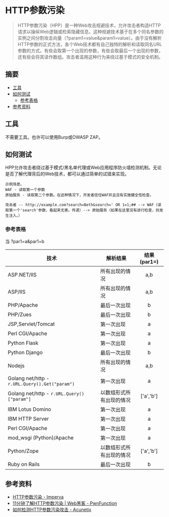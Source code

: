 # HTTP参数污染

> HTTP参数污染（HPP）是一种Web攻击规避技术，允许攻击者构造HTTP请求以操纵Web逻辑或检索隐藏信息。这种规避技术基于在多个同名参数的实例之间分割攻击向量（?param1=value&param1=value）。由于没有解析HTTP参数的正式方法，各个Web技术都有自己独特的解析和读取同名URL参数的方式。有些会取第一个出现的参数，有些会取最后一个出现的参数，还有些会将其读作数组。攻击者滥用这种行为来绕过基于模式的安全机制。

## 摘要

* [工具](#工具)
* [如何测试](#如何测试)
  * [参考表格](#参考表格)
* [参考资料](#参考资料)

## 工具

不需要工具。也许可以使用Burp或OWASP ZAP。

## 如何测试

HPP允许攻击者绕过基于模式/黑名单代理或Web应用程序防火墙检测机制。无论是否了解代理背后的Web技术，都可以通过简单的试错来实现。

```
示例场景。
WAF - 读取第一个参数
原始服务 - 读取第二个参数。在这种情况下，开发者信任WAF并且没有实施健全性检查。

攻击者 -- http://example.com?search=Beth&search=' OR 1=1;## --> WAF（读取第一个'search'参数，看起来无害。传递）--> 原始服务（如果在这里没有进行检查，则发生注入。）
```

### 参考表格

当 ?par1=a&par1=b

| 技术                                           | 解析结果                 | 结果 (par1=) |
| ---------------------------------------------- | ------------------------ | :----------: |
| ASP.NET/IIS                                    | 所有出现的情况           |     a,b      |
| ASP/IIS                                        | 所有出现的情况           |     a,b      |
| PHP/Apache                                     | 最后一次出现             |      b       |
| PHP/Zues                                       | 最后一次出现             |      b       |
| JSP,Servlet/Tomcat                             | 第一次出现               |      a       |
| Perl CGI/Apache                                | 第一次出现               |      a       |
| Python Flask                                   | 第一次出现               |      a       |
| Python Django                                  | 最后一次出现             |      b       |
| Nodejs                                         | 所有出现的情况           |     a,b      |
| Golang net/http - `r.URL.Query().Get("param")` | 第一次出现               |      a       |
| Golang net/http - `r.URL.Query()["param"]`     | 以数组形式所有出现的情况 |  ['a','b']   |
| IBM Lotus Domino                               | 第一次出现               |      a       |
| IBM HTTP Server                                | 第一次出现               |      a       |
| Perl CGI/Apache                                | 第一次出现               |      a       |
| mod_wsgi (Python)/Apache                       | 第一次出现               |      a       |
| Python/Zope                                    | 以数组形式所有出现的情况 |  ['a','b']   |
| Ruby on Rails                                  | 最后一次出现             |      b       |

## 参考资料

- [HTTP参数污染 - Imperva](https://www.imperva.com/learn/application-security/http-parameter-pollution/)
- [11分钟了解HTTP参数污染 | Web黑客 - PwnFunction](https://www.youtube.com/watch?v=QVZBl8yxVX0&ab_channel=PwnFunction)
- [如何检测HTTP参数污染攻击 - Acunetix](https://www.acunetix.com/blog/whitepaper-http-parameter-pollution/)
